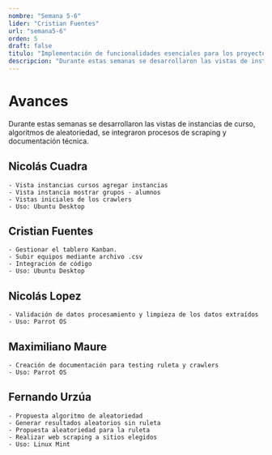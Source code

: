 ```yaml
---
nombre: "Semana 5-6"
lider: "Cristian Fuentes"
url: "semana5-6"
orden: 5
draft: false
titulo: "Implementación de funcionalidades esenciales para los proyectos"
descripcion: "Durante estas semanas se desarrollaron las vistas de instancias de curso, algoritmos de aleatoriedad, se integraron procesos de scraping y documentación técnica."
---
```


# Avances

Durante estas semanas se desarrollaron las vistas de instancias de curso, algoritmos de aleatoriedad, se integraron procesos de scraping y documentación técnica.

## Nicolás Cuadra
    - Vista instancias cursos agregar instancias​
    - Vista instancia mostrar grupos - alumnos​
    - Vistas iniciales de los crawlers​
    - Uso: Ubuntu Desktop

## Cristian Fuentes
    - Gestionar el tablero Kanban.​
    - Subir equipos mediante archivo .csv​
    - Integración de código​
    - Uso: Ubuntu Desktop

## Nicolás Lopez
    - Validación de datos procesamiento y limpieza de los datos extraídos​
    - Uso: Parrot OS

## Maximiliano Maure
    - Creación de documentación para testing ruleta y crawlers​
    - Uso: Parrot OS

## Fernando Urzúa
    - Propuesta algoritmo de aleatoriedad​
    - Generar resultados aleatorios sin ruleta​
    - Propuesta aleatoriedad para la ruleta​
    - Realizar web scraping a sitios elegidos​
    - Uso: Linux Mint